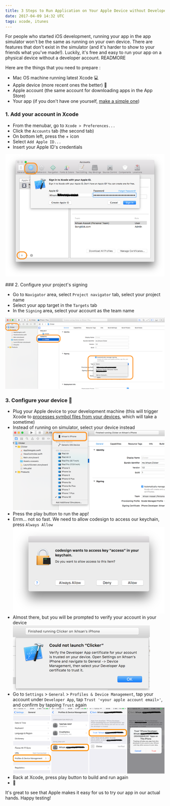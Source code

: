 ```yaml
---
title: 3 Steps to Run Application on Your Apple Device without Developer Account
date: 2017-04-09 14:32 UTC
tags: xcode, itunes
---
```


For people who started iOS development, running your app in the app simulator won't be the same as running on your own device. There are features that don't exist in the simulator (and it's harder to show to your friends what you've made!). Luckily, it's free and easy to run your app on a physical device without a developer account. READMORE

Here are the things that you need to prepare :

- Mac OS machine running latest Xcode 💻
- Apple device (more recent ones the better) 📱
- Apple account (the same account for downloading apps in the App Store)
- Your app (if you don't have one yourself, [make a simple one](https://github.com/codebar/ios-tutorials/blob/master/introduction/tutorial.md))

### 1. Add your account in Xcode

- From the menubar, go to `Xcode > Preferences...`
- Click the `Accounts` tab (the second tab)
- On bottom left, press the + icon
- Select `Add Apple ID...`
- Insert your Apple ID's credentials

![add_apple_id](blog/2017-04-09-three-steps-to-run-application-on-your-apple-device-without-developer-account/01_add_apple_id.png "Add your Apple ID")

### 2. Configure your project's signing

- Go to `Navigator` area, select `Project navigator` tab, select your project name
- Select your app target in the `Targets` tab
- In the `Signing` area, select your account as the team name

![select_team](blog/2017-04-09-three-steps-to-run-application-on-your-apple-device-without-developer-account/02_select_team.png "Select team")

### 3. Configure your device 📱

- Plug your Apple device to your development machine (this will trigger Xcode to [processes symbol files from your devices](http://stackoverflow.com/a/19706886/851515), which will take a sometime)
- Instead of running on simulator, select your device instead
![select device](blog/2017-04-09-three-steps-to-run-application-on-your-apple-device-without-developer-account/03_a_select_device.png "Select your apple device")
- Press the play button to run the app!
- Errm... not so fast. We need to allow codesign to access our keychain, press `Always Allow`
![allow keychain](blog/2017-04-09-three-steps-to-run-application-on-your-apple-device-without-developer-account/03_b_allow_keychain.png "Allow codesign to access keychain")
- Almost there, but you will be prompted to verify your account in your device
![verify alert](blog/2017-04-09-three-steps-to-run-application-on-your-apple-device-without-developer-account/03_c_verify_alert.png "Verify account developer")
- Go to `Settings` > `General` > `Profiles & Device Management`, tap your account under `Developer App`, tap `Trust '<your apple account email>'`, and confirm by tapping `Trust` again
![verify account](blog/2017-04-09-three-steps-to-run-application-on-your-apple-device-without-developer-account/03_d_verify_account.png "Verify account in your device")
- Back at Xcode, press play button to build and run again
- 🎉

It's great to see that Apple makes it easy for us to try our app in our actual hands. Happy testing!
